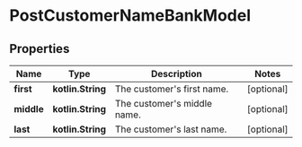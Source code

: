 
# PostCustomerNameBankModel

## Properties
Name | Type | Description | Notes
------------ | ------------- | ------------- | -------------
**first** | **kotlin.String** | The customer&#39;s first name. |  [optional]
**middle** | **kotlin.String** | The customer&#39;s middle name. |  [optional]
**last** | **kotlin.String** | The customer&#39;s last name. |  [optional]



